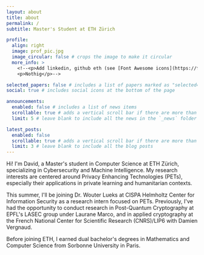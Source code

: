 ```yaml
---
layout: about
title: about
permalink: /
subtitle: Master's Student at ETH Zürich

profile:
  align: right
  image: prof_pic.jpg
  image_circular: false # crops the image to make it circular
  more_info: >
    <!--<p>Add linkedin, github eth (see [Font Awesome icons](https://fontawesome.com/) and [Academicons](https://jpswalsh.github.io/academicons/))</p>
    <p>Nothig</p>-->

selected_papers: false # includes a list of papers marked as "selected={true}"
social: true # includes social icons at the bottom of the page

announcements:
  enabled: false # includes a list of news items
  scrollable: true # adds a vertical scroll bar if there are more than 3 news items
  limit: 5 # leave blank to include all the news in the `_news` folder

latest_posts:
  enabled: false
  scrollable: true # adds a vertical scroll bar if there are more than 3 new posts items
  limit: 3 # leave blank to include all the blog posts
---
```



Hi! I'm David, a Master's student in Computer Science at ETH Zürich, specializing in Cybersecurity and Machine Intelligence. My research interests are centered around Privacy Enhancing Technologies (PETs), especially their applications in private learning and humanitarian contexts.

This summer, I'll be joining Dr. Wouter Lueks at CISPA Helmholtz Center for Information Security as a research intern focused on PETs. Previously, I've had the opportunity to conduct research in Post-Quantum Cryptography at EPFL's LASEC group under Laurane Marco, and in applied cryptography at the French National Center for Scientific Research (CNRS)/LIP6 with Damien Vergnaud.

Before joining ETH, I earned dual bachelor's degrees in Mathematics and Computer Science from Sorbonne University in Paris.
